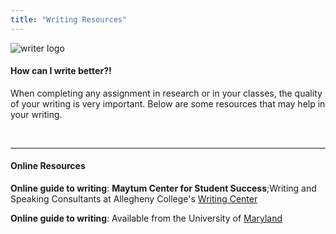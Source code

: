 ```yaml
---
title: "Writing Resources"
---
```


![writer logo](/resources/images/writerinspace.png)

#### How can I write better?!

When completing any assignment in research or in your classes, the quality of your writing is very important. Below are some resources that may help in your writing.

<!-- <center>
<img src="/resourceimages/writerinspace.png" alt="JupyterLite" style="width:500px;"/>
</center> -->

<!-- add a line drop -->
<center> &#x200B; </center>

---

#### Online Resources

__Online guide to writing__: __Maytum Center for Student Success__;Writing and Speaking Consultants at Allegheny College's [Writing Center](https://sites.allegheny.edu/studentsuccess/writing-speech/)


__Online guide to writing__: Available from the University of [Maryland](https://www.umgc.edu/current-students/learning-resources/writing-center/online-guide-to-writing/tutorial/chapter4/ch4-06#:~:text=Research%20resources%20are%20found%20in,sources%20found%20on%20the%20Internet.)
